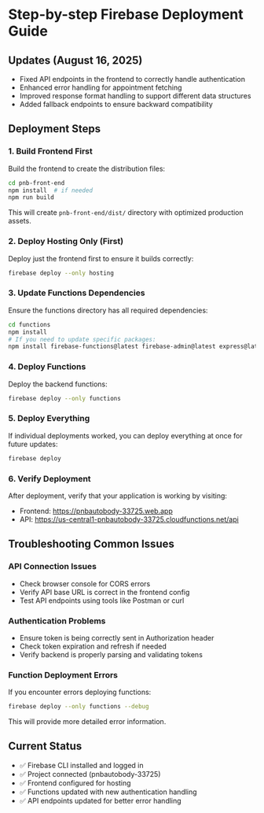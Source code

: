 # Step-by-step Firebase Deployment Guide

## Updates (August 16, 2025)
- Fixed API endpoints in the frontend to correctly handle authentication
- Enhanced error handling for appointment fetching
- Improved response format handling to support different data structures
- Added fallback endpoints to ensure backward compatibility

## Deployment Steps

### 1. Build Frontend First
Build the frontend to create the distribution files:

```bash
cd pnb-front-end
npm install  # if needed
npm run build
```

This will create `pnb-front-end/dist/` directory with optimized production assets.

### 2. Deploy Hosting Only (First)
Deploy just the frontend first to ensure it builds correctly:

```bash
firebase deploy --only hosting
```

### 3. Update Functions Dependencies
Ensure the functions directory has all required dependencies:

```bash
cd functions
npm install
# If you need to update specific packages:
npm install firebase-functions@latest firebase-admin@latest express@latest cors@latest
```

### 4. Deploy Functions
Deploy the backend functions:

```bash
firebase deploy --only functions
```

### 5. Deploy Everything
If individual deployments worked, you can deploy everything at once for future updates:

```bash
firebase deploy
```

### 6. Verify Deployment
After deployment, verify that your application is working by visiting:

- Frontend: https://pnbautobody-33725.web.app
- API: https://us-central1-pnbautobody-33725.cloudfunctions.net/api

## Troubleshooting Common Issues

### API Connection Issues
- Check browser console for CORS errors
- Verify API base URL is correct in the frontend config
- Test API endpoints using tools like Postman or curl

### Authentication Problems
- Ensure token is being correctly sent in Authorization header
- Check token expiration and refresh if needed
- Verify backend is properly parsing and validating tokens

### Function Deployment Errors
If you encounter errors deploying functions:
```bash
firebase deploy --only functions --debug
```
This will provide more detailed error information.

## Current Status
- ✅ Firebase CLI installed and logged in
- ✅ Project connected (pnbautobody-33725)
- ✅ Frontend configured for hosting
- ✅ Functions updated with new authentication handling
- ✅ API endpoints updated for better error handling
